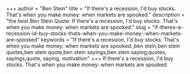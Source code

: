 +++
author = "Ben Stein"
title = "If there's a recession, I'd buy stocks. That's when you make money: when markets are spooked."
description = "the best Ben Stein Quote: If there's a recession, I'd buy stocks. That's when you make money: when markets are spooked."
slug = "if-theres-a-recession-id-buy-stocks-thats-when-you-make-money:-when-markets-are-spooked"
keywords = "If there's a recession, I'd buy stocks. That's when you make money: when markets are spooked.,ben stein,ben stein quotes,ben stein quote,ben stein sayings,ben stein saying,quotes, sayings,quote, saying, motivation"
+++
If there's a recession, I'd buy stocks. That's when you make money: when markets are spooked.
